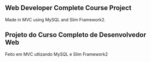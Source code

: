 ## Web Developer Complete Course Project

Made in MVC using MySQL and Slim Framework2.

## Projeto do Curso Completo de Desenvolvedor Web

Feito em MVC utlizando MySQL e Slim Framework2
